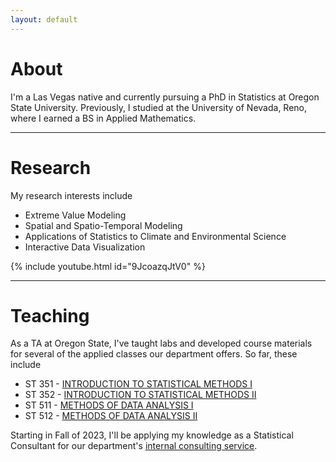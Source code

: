 ```yaml
---
layout: default
---
```


<h1 id="About">About</h1>

I'm a Las Vegas native and currently pursuing a PhD in Statistics at Oregon State University. Previously, I studied at the University of Nevada, Reno, where I earned a BS in Applied Mathematics. 


* * *


<h1 id="Research">Research</h1>

My research interests include 
-   Extreme Value Modeling
-   Spatial and Spatio-Temporal Modeling
-   Applications of Statistics to Climate and Environmental Science
-   Interactive Data Visualization

{% include youtube.html id="9JcoazqJtV0" %}

* * *

<h1 id="Teaching">Teaching</h1>

As a TA at Oregon State, I've taught labs and developed course materials for several of the applied classes our department offers. So far, these include  

*   ST 351 - [INTRODUCTION TO STATISTICAL METHODS I](https://catalog.oregonstate.edu/search/?P=ST%20351) 
*   ST 352 - [INTRODUCTION TO STATISTICAL METHODS II](https://catalog.oregonstate.edu/search/?P=ST%20352)
*   ST 511 - [METHODS OF DATA ANALYSIS I](https://catalog.oregonstate.edu/search/?P=ST%20511)
*   ST 512 - [METHODS OF DATA ANALYSIS II](https://catalog.oregonstate.edu/search/?P=ST%20512) 

Starting in Fall of 2023, I'll be applying my knowledge as a Statistical Consultant for our department's [internal consulting service](https://stat.oregonstate.edu/services/statistical-consulting). 





